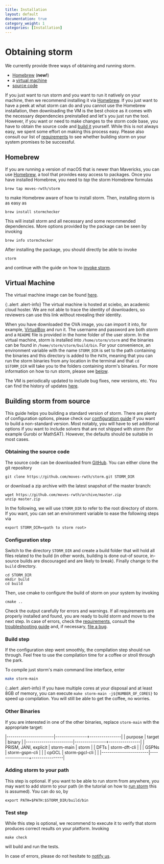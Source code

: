 ```yaml
---
title: Installation
layout: default
documentation: true
category_weight: 1
categories: [Installation]
---
```


# Obtaining storm

We currently provide three ways of obtaining and running storm.

- [Homebrew](#homebrew) (**new!**)
- a [virtual machine](#virtual-machine) 
- [source code](#building-storm-from-source)

If you just want to run storm and you want to run it natively on your machine, then we recommend installing it via [Homebrew](#homebrew). If you just want to have a peek at what storm can do and you cannot use the Homebrew installation, then downloading the VM is the best choice as it comes with the necessary dependencies preinstalled and let's you just run the tool. However, if you want or need to make changes to the storm code base, you have to obtain the source code and [build it](#building-storm-from-source) yourself. While this is not always easy, we spent some effort on making this process easy. Please also consult our list of [requirements](documentation/installation/requirements) to see whether building storm on your system promises to be successful.  

## Homebrew

If you are running a version of macOS that is newer than Mavericks, you can use [Homebrew](http://brew.sh/), a tool that provides easy access to packages. Once you have installed Homebrew, you need to *tap* the storm Homebrew formulas

```shell
brew tap moves-rwth/storm
``` 

to make Homebrew aware of how to install storm. Then, installing storm is as easy as

```shell
brew install stormchecker
```

This will install storm and all necessary and some recommended dependencies. More options provided by the package can be seen by invoking

```shell
brew info stormchecker
```

After installing the package, you should directly be able to invoke

```shell
storm
```

and continue with the guide on how to [invoke storm](#running-storm).

## Virtual Machine

The virtual machine image can be found [here](https://rwth-aachen.sciebo.de/index.php/s/nthEAQL4o49zkYp).

{:.alert .alert-info}
The virtual machine is hosted at sciebo, an academic cloud hoster. We are not able to trace the identity of downloaders, so reviewers can use this link without revealing their identity.

When you have downloaded the OVA image, you can import it into, for example, [VirtualBox](link) and run it. The username and password are both *storm* and a `README` file is provided in the home folder of the user *storm*. In the virtual machine, storm is installed into `/home/storm/storm` and the binaries can be found in `/home/storm/storm/build/bin`. For your convenience, an environment variable with the name `STORM_DIR` is set to the path containing the binaries and this directory is added to the `PATH`, meaning that you can run the storm binaries from any location in the terminal and that `cd $STORM_DIR` will take you to the folders containing storm's binaries. For more information on how to run storm, please see [below](#running-storm). 

The VM is periodically updated to include bug fixes, new versions, etc. You can find the history of updates [here](documentation/installation/vmchangelog.html).

## Building storm from source

This guide helps you building a standard version of storm. There are plenty of configuration options, please check our [configuration guide](documentation/installation/configuration-guide.html) if you want to build a non-standard version. Most notably, you will have to set additional options if you want to include solvers that are not shipped with storm (for example Gurobi or MathSAT). However, the defaults should be suitable in most cases.

### Obtaining the source code

The source code can be downloaded from [GitHub](https://github.com/moves-rwth/storm). You can either clone the git repository
```shell
git clone https://github.com/moves-rwth/storm.git STORM_DIR
```
or download a zip archive with the latest snapshot of the master branch:
```shell
wget https://github.com/moves-rwth/archive/master.zip
unzip master.zip
```
In the following, we will use `STORM_DIR` to refer to the root directory of storm. If you want, you can set an environment variable to ease the following steps via
```shell
export STORM_DIR=<path to storm root>
```

### Configuration step

Switch to the directory `STORM_DIR` and create a build folder that will hold all files related to the build (in other words, building is done out-of source, in-source builds are discouraged and are likely to break). Finally change to the `build` directory.

```shell
cd STORM_DIR
mkdir build
cd build
```

Then, use cmake to configure the build of storm on your system by invoking

```shell
cmake ..
```

Check the output carefully for errors and warnings. If all requirements are properly installed and found, you are ready to build storm and move to the next step. In case of errors, check the [requirements](documentation/installation/requirements.html), consult the [troubleshooting guide](documentation/installation/troubleshooting) and, if necessary, [file a bug](documentation/installation/troubleshooting.html#file-an-issue).

### Build step

If the configuration step went smoothly, the compilation step should run through. Feel free to use the compilation time for a coffee or stroll through the park.

To compile just storm's main command line interface, enter

```bash
make storm-main
```

{:.alert .alert-info}
If you have multiple cores at your disposal and at least 8GB of memory, you can execute 
`make storm-main -j${NUMBER_OF_CORES}` to speed up compilation. You will still be able to get the coffee, no worries.

### Other Binaries

If you are interested in one of the other binaries, replace `storm-main` with the appropriate target:

|------------------------|----------------+----------------|
| purpose                | target         | binary         |
|------------------------|----------------+----------------|
| PRISM, JANI, explicit  | storm-main     | storm          |
| DFTs                   | storm-dft-cli  |                |
| GSPNs                  | storm-gspn-cli |                |
| cpGCL                  | storm-pgcl-cli |                |
|------------------------|----------------+----------------|

### Adding storm to your path

This step is optional. If you want to be able to run storm from anywhere, you may want to add storm to your path (in the tutorial on how to [run storm](#running-storm) this is assumed). You can do so, by

```shell
export PATH=$PATH:$STORM_DIR/build/bin
```

### Test step

While this step is optional, we recommend to execute it to verify that storm produces correct results on your platform. Invoking

```shell
make check
```

will build and run the tests. 

In case of errors, please do not hesitate to [notify us](documentation/installation/troubleshooting.html#file-an-issue).

